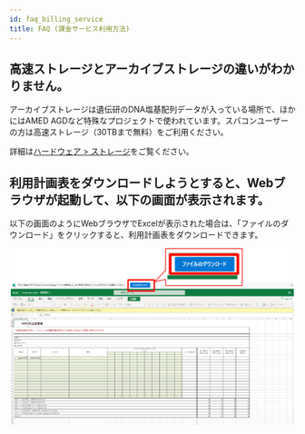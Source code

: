 ```yaml
---
id: faq_billing_service
title: FAQ (課金サービス利用方法)
---
```



## 高速ストレージとアーカイブストレージの違いがわかりません。

アーカイブストレージは遺伝研のDNA塩基配列データが入っている場所で、ほかにはAMED AGDなど特殊なプロジェクトで使われています。スパコンユーザーの方は高速ストレージ（30TBまで無料）をご利用ください。

詳細は[<u>ハードウェア > ストレージ</u>](/guides/hardware/#ストレージ)をご覧ください。


## 利用計画表をダウンロードしようとすると、Webブラウザが起動して、以下の画面が表示されます。

以下の画面のようにWebブラウザでExcelが表示された場合は、「ファイルのダウンロード」をクリックすると、利用計画表をダウンロードできます。

![](FAQ_usage_DL.png)
